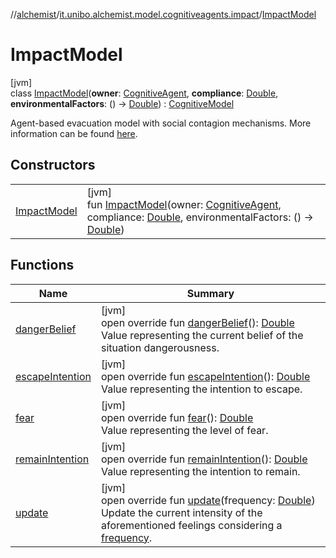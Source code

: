 //[alchemist](../../../index.md)/[it.unibo.alchemist.model.cognitiveagents.impact](../index.md)/[ImpactModel](index.md)

# ImpactModel

[jvm]\
class [ImpactModel](index.md)(**owner**: [CognitiveAgent](../../it.unibo.alchemist.model.cognitiveagents/-cognitive-agent/index.md), **compliance**: [Double](https://kotlinlang.org/api/latest/jvm/stdlib/kotlin/-double/index.html), **environmentalFactors**: () -> [Double](https://kotlinlang.org/api/latest/jvm/stdlib/kotlin/-double/index.html)) : [CognitiveModel](../../it.unibo.alchemist.model.cognitiveagents/-cognitive-model/index.md)

Agent-based evacuation model with social contagion mechanisms. More information can be found [here](https://doi.org/10.1007/978-3-319-70647-4_11).

## Constructors

| | |
|---|---|
| [ImpactModel](-impact-model.md) | [jvm]<br>fun [ImpactModel](-impact-model.md)(owner: [CognitiveAgent](../../it.unibo.alchemist.model.cognitiveagents/-cognitive-agent/index.md), compliance: [Double](https://kotlinlang.org/api/latest/jvm/stdlib/kotlin/-double/index.html), environmentalFactors: () -> [Double](https://kotlinlang.org/api/latest/jvm/stdlib/kotlin/-double/index.html)) |

## Functions

| Name | Summary |
|---|---|
| [dangerBelief](danger-belief.md) | [jvm]<br>open override fun [dangerBelief](danger-belief.md)(): [Double](https://kotlinlang.org/api/latest/jvm/stdlib/kotlin/-double/index.html)<br>Value representing the current belief of the situation dangerousness. |
| [escapeIntention](escape-intention.md) | [jvm]<br>open override fun [escapeIntention](escape-intention.md)(): [Double](https://kotlinlang.org/api/latest/jvm/stdlib/kotlin/-double/index.html)<br>Value representing the intention to escape. |
| [fear](fear.md) | [jvm]<br>open override fun [fear](fear.md)(): [Double](https://kotlinlang.org/api/latest/jvm/stdlib/kotlin/-double/index.html)<br>Value representing the level of fear. |
| [remainIntention](remain-intention.md) | [jvm]<br>open override fun [remainIntention](remain-intention.md)(): [Double](https://kotlinlang.org/api/latest/jvm/stdlib/kotlin/-double/index.html)<br>Value representing the intention to remain. |
| [update](update.md) | [jvm]<br>open override fun [update](update.md)(frequency: [Double](https://kotlinlang.org/api/latest/jvm/stdlib/kotlin/-double/index.html))<br>Update the current intensity of the aforementioned feelings considering a [frequency](update.md). |
